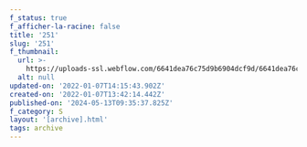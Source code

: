 ```yaml
---
f_status: true
f_afficher-la-racine: false
title: '251'
slug: '251'
f_thumbnail:
  url: >-
    https://uploads-ssl.webflow.com/6641dea76c75d9b6904dcf9d/6641dea76c75d9b6904dd35b_251.jpg
  alt: null
updated-on: '2022-01-07T14:15:43.902Z'
created-on: '2022-01-07T13:42:14.442Z'
published-on: '2024-05-13T09:35:37.825Z'
f_category: S
layout: '[archive].html'
tags: archive
---
```



